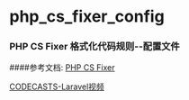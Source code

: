 # php_cs_fixer_config
### PHP CS Fixer 格式化代码规则--配置文件


####参考文档: 
[PHP CS Fixer](https://github.com/FriendsOfPHP/PHP-CS-Fixer)

[CODECASTS-Laravel视频](https://www.codecasts.com/series/master-phpstorm/episodes/14)
